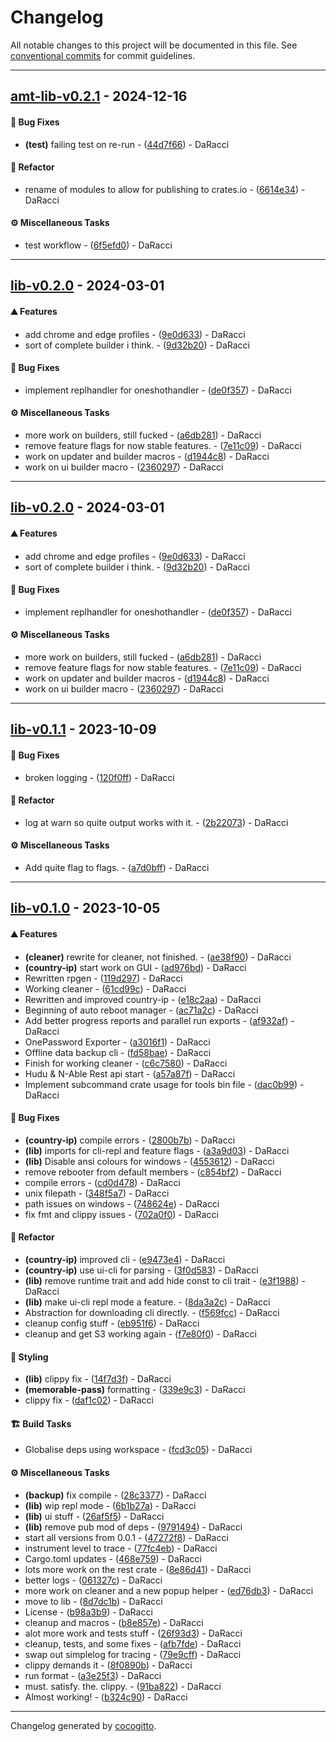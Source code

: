 # Changelog
All notable changes to this project will be documented in this file. See [conventional commits](https://www.conventionalcommits.org/) for commit guidelines.

- - -
## [amt-lib-v0.2.1](https://github.com/AMTSupport/tools/compare/6614e341eaca735cc0a58319f3166be5324df5f8..amt-lib-v0.2.1) - 2024-12-16
#### <!-- 1 -->🐛 Bug Fixes
- **(test)** failing test on re-run - ([44d7f66](https://github.com/AMTSupport/tools/commit/44d7f666d2fdaf4ab6825f745be09edd460fe4dc)) - DaRacci
#### <!-- 2 -->🚜 Refactor
- rename of modules to allow for publishing to crates.io - ([6614e34](https://github.com/AMTSupport/tools/commit/6614e341eaca735cc0a58319f3166be5324df5f8)) - DaRacci
#### <!-- 9 -->⚙️ Miscellaneous Tasks
- test workflow - ([6f5efd0](https://github.com/AMTSupport/tools/commit/6f5efd0b2d045e043c34a3e62060e0c0f7db249b)) - DaRacci

- - -

## [lib-v0.2.0](https://github.com/AMTSupport/tools/compare/lib-v0.1.1..lib-v0.2.0) - 2024-03-01
#### <!-- 0 -->⛰️  Features
- add chrome and edge profiles - ([9e0d633](https://github.com/AMTSupport/tools/commit/9e0d633fd146560c2a893cf1e274982e715fbd31)) - DaRacci
- sort of complete builder i think. - ([9d32b20](https://github.com/AMTSupport/tools/commit/9d32b200ff0a9cd6f655bc401161fcd1d00f73ba)) - DaRacci
#### <!-- 1 -->🐛 Bug Fixes
- implement replhandler for oneshothandler - ([de0f357](https://github.com/AMTSupport/tools/commit/de0f357902fe00abd6faa8a8cdc3bcd7a10b9efb)) - DaRacci
#### <!-- 9 -->⚙️ Miscellaneous Tasks
- more work on builders, still fucked - ([a6db281](https://github.com/AMTSupport/tools/commit/a6db28134086b608d5787e9dad0f949973be864c)) - DaRacci
- remove feature flags for now stable features. - ([7e11c09](https://github.com/AMTSupport/tools/commit/7e11c09c511ebd07e78461007becd3c4cafd4a0d)) - DaRacci
- work on updater and builder macros - ([d1944c8](https://github.com/AMTSupport/tools/commit/d1944c82dde192c75cea65ea4a6af5fe6ecb3ecd)) - DaRacci
- work on ui builder macro - ([2360297](https://github.com/AMTSupport/tools/commit/23602975e255bf2044fce1a6dbb2a6f3589b5606)) - DaRacci

- - -

## [lib-v0.2.0](https://github.com/AMTSupport/tools/compare/lib-v0.1.1..lib-v0.2.0) - 2024-03-01
#### <!-- 0 -->⛰️  Features
- add chrome and edge profiles - ([9e0d633](https://github.com/AMTSupport/tools/commit/9e0d633fd146560c2a893cf1e274982e715fbd31)) - DaRacci
- sort of complete builder i think. - ([9d32b20](https://github.com/AMTSupport/tools/commit/9d32b200ff0a9cd6f655bc401161fcd1d00f73ba)) - DaRacci
#### <!-- 1 -->🐛 Bug Fixes
- implement replhandler for oneshothandler - ([de0f357](https://github.com/AMTSupport/tools/commit/de0f357902fe00abd6faa8a8cdc3bcd7a10b9efb)) - DaRacci
#### <!-- 9 -->⚙️ Miscellaneous Tasks
- more work on builders, still fucked - ([a6db281](https://github.com/AMTSupport/tools/commit/a6db28134086b608d5787e9dad0f949973be864c)) - DaRacci
- remove feature flags for now stable features. - ([7e11c09](https://github.com/AMTSupport/tools/commit/7e11c09c511ebd07e78461007becd3c4cafd4a0d)) - DaRacci
- work on updater and builder macros - ([d1944c8](https://github.com/AMTSupport/tools/commit/d1944c82dde192c75cea65ea4a6af5fe6ecb3ecd)) - DaRacci
- work on ui builder macro - ([2360297](https://github.com/AMTSupport/tools/commit/23602975e255bf2044fce1a6dbb2a6f3589b5606)) - DaRacci

- - -

## [lib-v0.1.1](https://github.com/AMTSupport/tools/compare/backup-v0.1.0..lib-v0.1.1) - 2023-10-09
#### <!-- 1 -->🐛 Bug Fixes
- broken logging - ([120f0ff](https://github.com/AMTSupport/tools/commit/120f0ff842d7c4b037d8b65b4598bc2c6590f48d)) - DaRacci
#### <!-- 2 -->🚜 Refactor
- log at warn so quite output works with it. - ([2b22073](https://github.com/AMTSupport/tools/commit/2b22073f70f23cdd858de297e003f4680fcf79c4)) - DaRacci
#### <!-- 9 -->⚙️ Miscellaneous Tasks
- Add quite flag to flags. - ([a7d0bff](https://github.com/AMTSupport/tools/commit/a7d0bffec7921c619f8c2d269fcadd78fdc94b02)) - DaRacci

- - -

## [lib-v0.1.0](https://github.com/AMTSupport/tools/compare/5678af914fbd25777e9a28dbaaf557a016530b7d..lib-v0.1.0) - 2023-10-05
#### <!-- 0 -->⛰️  Features
- **(cleaner)** rewrite for cleaner, not finished. - ([ae38f90](https://github.com/AMTSupport/tools/commit/ae38f9018595a8ab382a9f9b413d6bf956973eb2)) - DaRacci
- **(country-ip)** start work on GUI - ([ad976bd](https://github.com/AMTSupport/tools/commit/ad976bd941a1aebd208aa95dc105ad4c9fdf1396)) - DaRacci
- Rewritten rpgen - ([119d297](https://github.com/AMTSupport/tools/commit/119d2978f99943c7077f9df613a289d891a80ca1)) - DaRacci
- Working cleaner - ([61cd99c](https://github.com/AMTSupport/tools/commit/61cd99cc4c83c6ebef5cd95a5d813ccd6d6daacd)) - DaRacci
- Rewritten and improved country-ip - ([e18c2aa](https://github.com/AMTSupport/tools/commit/e18c2aa35d53fdc107d3d4a3e1f0990f920ae687)) - DaRacci
- Beginning of auto reboot manager - ([ac71a2c](https://github.com/AMTSupport/tools/commit/ac71a2c9639d554b5317937b106effa09d57cd26)) - DaRacci
- Add better progress reports and parallel run exports - ([af932af](https://github.com/AMTSupport/tools/commit/af932af794dcef2736ac2ac7c9ee8a3d7450434d)) - DaRacci
- OnePassword Exporter - ([a3016f1](https://github.com/AMTSupport/tools/commit/a3016f180a4df9453cf39cf05837fe9b23b57cd9)) - DaRacci
- Offline data backup cli - ([fd58bae](https://github.com/AMTSupport/tools/commit/fd58bae2be9ed212d29b36a3f0cd8cb25d19b6ad)) - DaRacci
- Finish for working cleaner - ([c6c7580](https://github.com/AMTSupport/tools/commit/c6c758065bcfda1907369d4314c2d97aa9698fda)) - DaRacci
- Hudu & N-Able Rest api start - ([a57a87f](https://github.com/AMTSupport/tools/commit/a57a87f7e590fdb789ee65445f38897bc80ae8b4)) - DaRacci
- Implement subcommand crate usage for tools bin file - ([dac0b99](https://github.com/AMTSupport/tools/commit/dac0b9964ac95a05295ff6dce337b7371064bc76)) - DaRacci
#### <!-- 1 -->🐛 Bug Fixes
- **(country-ip)** compile errors - ([2800b7b](https://github.com/AMTSupport/tools/commit/2800b7bd934f96245330d48db55a6a77e1501403)) - DaRacci
- **(lib)** imports for cli-repl and feature flags - ([a3a9d03](https://github.com/AMTSupport/tools/commit/a3a9d030f4a416592578d09b26388851b5d4683a)) - DaRacci
- **(lib)** Disable ansi colours for windows - ([4553612](https://github.com/AMTSupport/tools/commit/4553612ad5e63e2846675217a6eb5e10dede396c)) - DaRacci
- remove rebooter from default members - ([c854bf2](https://github.com/AMTSupport/tools/commit/c854bf2f2088fb375784b3e9537832629b5d4925)) - DaRacci
- compile errors - ([cd0d478](https://github.com/AMTSupport/tools/commit/cd0d4785529084fc976fe9c1d54b62ffe918128b)) - DaRacci
- unix filepath - ([348f5a7](https://github.com/AMTSupport/tools/commit/348f5a7a62d4daca1f69eafb97b4a78fdc0115e1)) - DaRacci
- path issues on windows - ([748624e](https://github.com/AMTSupport/tools/commit/748624e9d949316aad7f8e99f1fccde582317da1)) - DaRacci
- fix fmt and clippy issues - ([702a0f0](https://github.com/AMTSupport/tools/commit/702a0f0c63bd4c32971f142e133ade3bd804e0dd)) - DaRacci
#### <!-- 2 -->🚜 Refactor
- **(country-ip)** improved cli - ([e9473e4](https://github.com/AMTSupport/tools/commit/e9473e433709c86a0a2e18bc663ad9afc0337355)) - DaRacci
- **(country-ip)** use ui-cli for parsing - ([3f0d583](https://github.com/AMTSupport/tools/commit/3f0d583c38e9fc0c5848bc78e55baab3c7fc549e)) - DaRacci
- **(lib)** remove runtime trait and add hide const to cli trait - ([e3f1988](https://github.com/AMTSupport/tools/commit/e3f19880125971e22a511dc24a73421efbb205e1)) - DaRacci
- **(lib)** make ui-cli repl mode a feature. - ([8da3a2c](https://github.com/AMTSupport/tools/commit/8da3a2cb489beb0768051b995057b128a1e2ac66)) - DaRacci
- Abstraction for downloading cli directly. - ([f569fcc](https://github.com/AMTSupport/tools/commit/f569fccd9acc620060c0a8678547261460662c16)) - DaRacci
- cleanup config stuff - ([eb951f6](https://github.com/AMTSupport/tools/commit/eb951f6c4be48d5f01c17707ac04642ddd7c68c1)) - DaRacci
- cleanup and get S3 working again - ([f7e80f0](https://github.com/AMTSupport/tools/commit/f7e80f05f8b5269d3590d7dee94f3d4e49c68d8d)) - DaRacci
#### <!-- 5 -->🎨 Styling
- **(lib)** clippy fix - ([14f7d3f](https://github.com/AMTSupport/tools/commit/14f7d3fe165ee0f0a8fe52d3ee87cfcdc0cb5b03)) - DaRacci
- **(memorable-pass)** formatting - ([339e9c3](https://github.com/AMTSupport/tools/commit/339e9c3b5c2196c5c42d84116e28024fdadbf430)) - DaRacci
- clippy fix - ([daf1c02](https://github.com/AMTSupport/tools/commit/daf1c02a2657655a992c020561f7f3006c7ccda2)) - DaRacci
#### <!-- 8 -->🏗️ Build Tasks
- Globalise deps using workspace - ([fcd3c05](https://github.com/AMTSupport/tools/commit/fcd3c056c79fc749701dee7e94c7819a50a56cd1)) - DaRacci
#### <!-- 9 -->⚙️ Miscellaneous Tasks
- **(backup)** fix compile - ([28c3377](https://github.com/AMTSupport/tools/commit/28c3377ac18d5c03897b967bf7ea43c9f3fbb999)) - DaRacci
- **(lib)** wip repl mode - ([6b1b27a](https://github.com/AMTSupport/tools/commit/6b1b27a6ad6f84740c17d88305bef1a1ee0c4fc7)) - DaRacci
- **(lib)** ui stuff - ([26af5f5](https://github.com/AMTSupport/tools/commit/26af5f56c27231f90dcf6b6d0e4cca013550ac78)) - DaRacci
- **(lib)** remove pub mod of deps - ([9791494](https://github.com/AMTSupport/tools/commit/9791494ab24a787e7981fa051444274d2547b06b)) - DaRacci
- start all versions from 0.0.1 - ([47272f8](https://github.com/AMTSupport/tools/commit/47272f8fad2c414854177f81625713634fa0cb7e)) - DaRacci
- instrument level to trace - ([77fc4eb](https://github.com/AMTSupport/tools/commit/77fc4eb1c5953f4684fd9c07ae62347d432f73c9)) - DaRacci
- Cargo.toml updates - ([468e759](https://github.com/AMTSupport/tools/commit/468e759bd2169f5185a3bc7b3cf864aaf7e02c19)) - DaRacci
- lots more work on the rest crate - ([8e86d41](https://github.com/AMTSupport/tools/commit/8e86d4183789a7fe8fd106deac17020c1be17db8)) - DaRacci
- better logs - ([061327c](https://github.com/AMTSupport/tools/commit/061327cb4dae05baf9a5b4b8030a12bf6a434ba3)) - DaRacci
- more work on cleaner and a new popup helper - ([ed76db3](https://github.com/AMTSupport/tools/commit/ed76db391ff4762053e3ba4ab19b2b5670acdd14)) - DaRacci
- move to lib - ([8d7dc1b](https://github.com/AMTSupport/tools/commit/8d7dc1b9bd3eb25aad2cecb951679e1b06fda16e)) - DaRacci
- License - ([b98a3b9](https://github.com/AMTSupport/tools/commit/b98a3b924d2c1aa96e63a8bac3f87d4c239d61e3)) - DaRacci
- cleanup and macros - ([b8e857e](https://github.com/AMTSupport/tools/commit/b8e857ea6895799b48a17adc54bb3ed768baf119)) - DaRacci
- alot more work and tests stuff - ([26f93d3](https://github.com/AMTSupport/tools/commit/26f93d32e3c69eead2d842642d2c4e13e3ec6327)) - DaRacci
- cleanup, tests, and some fixes - ([afb7fde](https://github.com/AMTSupport/tools/commit/afb7fde7b173b16cec7d11b8ab024c41a16e2dbc)) - DaRacci
- swap out simplelog for tracing - ([79e9cff](https://github.com/AMTSupport/tools/commit/79e9cff06b05820669b10967d41099490d799afd)) - DaRacci
- clippy demands it - ([8f0890b](https://github.com/AMTSupport/tools/commit/8f0890bd9b0f72d583ffe77c4fbcdbd9212b19c7)) - DaRacci
- run format - ([a3e25f3](https://github.com/AMTSupport/tools/commit/a3e25f39780776deaf47726c77f2ff275c7efb42)) - DaRacci
- must. satisfy. the. clippy. - ([91ba822](https://github.com/AMTSupport/tools/commit/91ba822ce914db2635e97b41785edcb1f740f6e4)) - DaRacci
- Almost working! - ([b324c90](https://github.com/AMTSupport/tools/commit/b324c905cbd57e0c9b5c7db3e261c4a2cc8e0e9c)) - DaRacci

- - -

Changelog generated by [cocogitto](https://github.com/cocogitto/cocogitto).